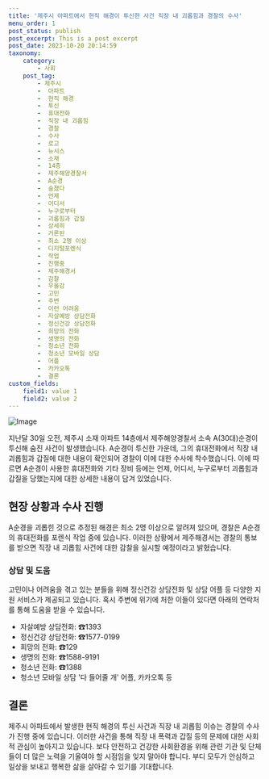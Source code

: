 ```yaml
---
title: '제주시 아파트에서 현직 해경이 투신한 사건 직장 내 괴롭힘과 경찰의 수사'
menu_order: 1
post_status: publish
post_excerpt: This is a post excerpt
post_date: 2023-10-20 20:14:59
taxonomy:
    category:
        - 사회
    post_tag:
        - 제주시
        -  아파트
        -  현직 해경
        -  투신
        -  휴대전화
        -  직장 내 괴롭힘
        -  경찰
        -  수사
        -  로고
        -  뉴시스
        -  소재
        -  14층
        -  제주해양경찰서
        -  A순경
        -  숨졌다
        -  언제
        -  어디서
        -  누구로부터
        -  괴롭힘과 갑질
        -  상세히
        -  거론된
        -  최소 2명 이상
        -  디지털포렌식
        -  작업
        -  진행중
        -  제주해경서
        -  감찰
        -  우울감
        -  고민
        -  주변
        -  이런 어려움
        -  자살예방 상담전화
        -  정신건강 상담전화
        -  희망의 전화
        -  생명의 전화
        -  청소년 전화
        -  청소년 모바일 상담
        -  어플
        -  카카오톡
        -  결론
custom_fields:
    field1: value 1
    field2: value 2
---
```


![Image](https://imgnews.pstatic.net/image/031/2024/02/06/0000811033_001_20240206201801175.jpg?type=w647)


지난달 30일 오전, 제주시 소재 아파트 14층에서 제주해양경찰서 소속 A(30대)순경이 투신해 숨진 사건이 발생했습니다. A순경이 투신한 가운데, 그의 휴대전화에서 직장 내 괴롭힘과 갑질에 대한 내용이 확인되어 경찰이 이에 대한 수사에 착수했습니다. 이에 따르면 A순경이 사용한 휴대전화와 기타 장비 등에는 언제, 어디서, 누구로부터 괴롭힘과 갑질을 당했는지에 대한 상세한 내용이 담겨 있었습니다.

## 현장 상황과 수사 진행
A순경을 괴롭힌 것으로 추정된 해경은 최소 2명 이상으로 알려져 있으며, 경찰은 A순경의 휴대전화를 포렌식 작업 중에 있습니다. 이러한 상황에서 제주해경서는 경찰의 통보를 받으면 직장 내 괴롭힘 사건에 대한 감찰을 실시할 예정이라고 밝혔습니다.

### 상담 및 도움
고민이나 어려움을 겪고 있는 분들을 위해 정신건강 상담전화 및 상담 어플 등 다양한 지원 서비스가 제공되고 있습니다. 혹시 주변에 위기에 처한 이들이 있다면 아래의 연락처를 통해 도움을 받을 수 있습니다.
- 자살예방 상담전화: ☎1393
- 정신건강 상담전화: ☎1577-0199
- 희망의 전화: ☎129
- 생명의 전화: ☎1588-9191
- 청소년 전화: ☎1388
- 청소년 모바일 상담 '다 들어줄 개' 어플, 카카오톡 등

## 결론
제주시 아파트에서 발생한 현직 해경의 투신 사건과 직장 내 괴롭힘 이슈는 경찰의 수사가 진행 중에 있습니다. 이러한 사건을 통해 직장 내 폭력과 갑질 등의 문제에 대한 사회적 관심이 높아지고 있습니다. 보다 안전하고 건강한 사회환경을 위해 관련 기관 및 단체들이 더 많은 노력을 기울여야 할 시점임을 잊지 말아야 합니다. 부디 모두가 안심하고 일상을 보내고 행복한 삶을 살아갈 수 있기를 기대합니다.
